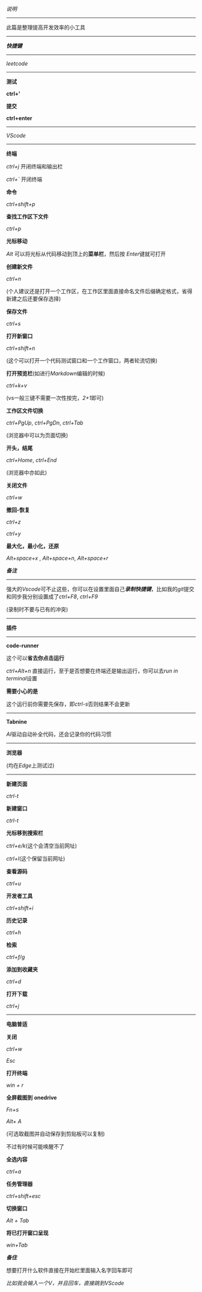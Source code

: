 *说明*

********************************
此篇是整理提高开发效率的小工具
********************************

***快捷键***
****
*leetcode*

********************************
**测试**

**ctrl+'**

**提交**

**ctrl+enter**
********************************

*VScode*
********************************
**终端**
    
*ctrl+j*  开闭终端和输出栏 

*ctrl+`*  开闭终端

**命令**

*ctrl+shift+p*

**查找工作区下文件**

*ctrl+p*

**光标移动**

*Alt* 可以将光标从代码移动到顶上的**菜单栏**，然后按 *Enter*键就可打开

**创建新文件**

*ctrl+n*

(个人建议还是打开一个工作区，在工作区里面直接命名文件后缀确定格式，省得新建之后还要保存选择)

**保存文件**

*ctrl+s*

**打开新窗口**

*ctrl+shift+n*

(这个可以打开一个代码测试窗口和一个工作窗口，两者轮流切换)


**打开预览栏**(如进行*Markdown*编辑的时候)

*ctrl+k+v*

(vs一般三键不需要一次性按完，*2+1*即可)

**工作区文件切换**

*ctrl+PgUp*, *ctrl+PgDn*, *ctrl+Tab*

(浏览器中可以为页面切换)

**开头，结尾**

*ctrl+Home*, *ctrl+End*

(浏览器中亦如此)

**关闭文件**

*ctrl+w*

**撤回-恢复**

*ctrl+z*

*ctrl+y*

**最大化，最小化，还原**

*Alt+space+x* , *Alt+space+n*, *Alt+space+r*

***备注***
***
强大的*Vscode*可不止这些，你可以在设置里面自己***录制快捷键***，比如我的*git*提交和同步我分别设置成了*ctrl+F8*, *ctrl+F9* 

(录制时不要与已有的冲突)

********************************
**插件**
********************************

**code-runner**

这个可以**省去你点击运行**

*ctrl+Alt+n* 直接运行，至于是否想要在终端还是输出运行，你可以去*run in terminal*设置

**需要小心的是**

这个运行前你需要先保存，即*ctrl-s*否则结果不会更新

********************************
**Tabnine**

*AI*驱动自动补全代码，还会记录你的代码习惯
********************************


**浏览器**

(均在*Edge*上测试过)
***

**新建页面**

*ctrl-t*

**新建窗口**

*ctrl-t*

**光标移到搜索栏**

*ctrl+e/k*(这个会清空当前网址)  

*ctrl+l*(这个保留当前网址)

**查看源码**

*ctrl+u*

**开发者工具**

*ctrl+shift+i*

**历史记录**

*ctrl+h*

**检索**

*ctrl+f/g*

**添加到收藏夹**

*ctrl+d*

**打开下载**

*ctrl+j*

****************************************************************
**电脑普适**

**关闭**

*ctrl+w* 

*Esc* 

**打开终端**

*win + r*

**全屏截图到** **onedrive**

*Fn+s*

*Alt+ A*

(可选取截图并自动保存到剪贴板可以复制)

不过有时候可能唤醒不了

**全选内容**

*ctrl+a*

**任务管理器**

*ctrl+shift+esc* 

**切换窗口**

*Alt + Tab*

**将已打开窗口呈现**

*win+Tab*

***备住***

想要打开什么软件直接在开始栏里面输入名字回车即可

*比如我会输入一个V，并且回车，直接跳到VScode*

